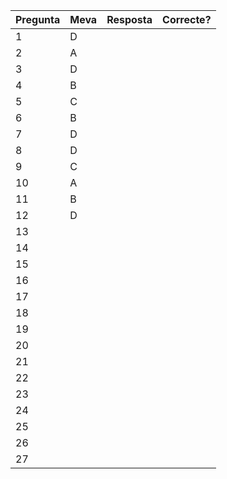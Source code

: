 | Pregunta | Meva | Resposta | Correcte? |
| -------- | ---- | -------- | --------- |
| 1        | D    |          |           |
| 2        | A    |          |           |
| 3        | D    |          |           |
| 4        | B    |          |           |
| 5        | C    |          |           |
| 6        | B    |          |           |
| 7        | D    |          |           |
| 8        | D    |          |           |
| 9        | C    |          |           |
| 10       | A    |          |           |
| 11       | B    |          |           |
| 12       | D    |          |           |
| 13       |      |          |           |
| 14       |      |          |           |
| 15       |      |          |           |
| 16       |      |          |           |
| 17       |      |          |           |
| 18       |      |          |           |
| 19       |      |          |           |
| 20       |      |          |           |
| 21       |      |          |           |
| 22       |      |          |           |
| 23       |      |          |           |
| 24       |      |          |           |
| 25       |      |          |           |
| 26       |      |          |           |
| 27       |      |          |           |